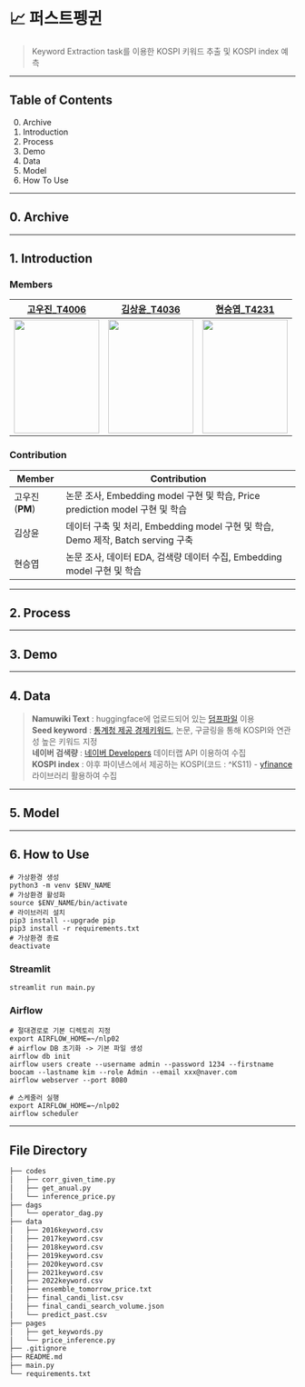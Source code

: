 # 📈 퍼스트펭귄
> Keyword Extraction task를 이용한 KOSPI 키워드 추출 및 KOSPI index 예측

---

## Table of Contents
0. Archive
1. Introduction
2. Process
3. Demo
4. Data
5. Model
6. How To Use

---

## 0. Archive

---

## 1. Introduction

### Members
[고우진_T4006]()|[김상윤_T4036]()|[현승엽_T4231]()|
|:-:|:-:|:-:|
|<img src="https://user-images.githubusercontent.com/48678866/217627058-ed04a1ab-4cf2-4be3-b2cf-ed83583c57fb.png" width="150" height="200">|<img src="https://user-images.githubusercontent.com/48678866/217627098-becef973-2b54-4aa4-8720-77d360818dfa.png" width="150" height="200">|<img src="https://user-images.githubusercontent.com/48678866/217627082-aa8f79f7-e580-410a-88bf-ef1b53b000d1.png" width="150" height="200">|

### Contribution

| Member | Contribution | 
| --- | --- |
| 고우진(**PM**) | 논문 조사, Embedding model 구현 및 학습, Price prediction model 구현 및 학습 |
| 김상윤 | 데이터 구축 및 처리, Embedding model 구현 및 학습, Demo 제작, Batch serving 구축 |
| 현승엽 | 논문 조사, 데이터 EDA, 검색량 데이터 수집, Embedding model 구현 및 학습 |

---

## 2. Process

---

## 3. Demo

--- 

## 4. Data

> **Namuwiki Text** : huggingface에 업로드되어 있는 [덤프파일](https://huggingface.co/datasets/heegyu/namuwiki-extracted) 이용<br>
> **Seed keyword** : [통계청 제공 경제키워드](https://data.kostat.go.kr/social/keyword/index.do), 논문, 구글링을 통해 KOSPI와 연관성 높은 키워드 지정<br>
> **네이버 검색량** : [네이버 Developers](https://developers.naver.com/main/) 데이터랩 API 이용하여 수집 <br>
> **KOSPI index** : 야후 파이낸스에서 제공하는 KOSPI(코드 : ^KS11) - [yfinance](https://github.com/ranaroussi/yfinance) 라이브러리 활용하여 수집
---

## 5. Model

---

## 6. How to Use

```
# 가상환경 생성
python3 -m venv $ENV_NAME
# 가상환경 활성화
source $ENV_NAME/bin/activate
# 라이브러리 설치
pip3 install --upgrade pip
pip3 install -r requirements.txt
# 가상환경 종료
deactivate
```

### Streamlit
```
streamlit run main.py
```

### Airflow
```
# 절대경로로 기본 디렉토리 지정
export AIRFLOW_HOME=~/nlp02
# airflow DB 초기화 -> 기본 파일 생성
airflow db init
airflow users create --username admin --password 1234 --firstname boocam --lastname kim --role Admin --email xxx@naver.com
airflow webserver --port 8080

# 스케줄러 실행
export AIRFLOW_HOME=~/nlp02
airflow scheduler
```
---
## File Directory

```bash
├── codes
│   ├── corr_given_time.py
│   ├── get_anual.py
│   └── inference_price.py
├── dags
│   └── operator_dag.py
├── data
│   ├── 2016keyword.csv
│   ├── 2017keyword.csv
│   ├── 2018keyword.csv
│   ├── 2019keyword.csv
│   ├── 2020keyword.csv
│   ├── 2021keyword.csv
│   ├── 2022keyword.csv
│   ├── ensemble_tomorrow_price.txt
│   ├── final_candi_list.csv
│   ├── final_candi_search_volume.json
│   └── predict_past.csv
├── pages
│   ├── get_keywords.py
│   └── price_inference.py
├── .gitignore
├── README.md
├── main.py
└── requirements.txt
```
